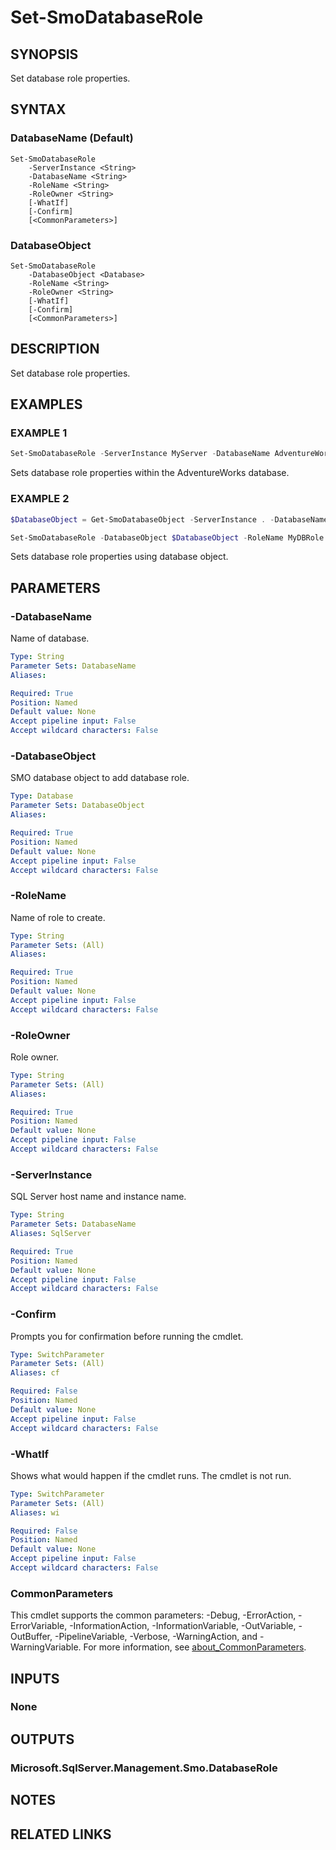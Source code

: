 ﻿---
external help file: SqlServerTools-help.xml
Module Name: SqlServerTools
online version:
schema: 2.0.0
---

# Set-SmoDatabaseRole

## SYNOPSIS
Set database role properties.

## SYNTAX

### DatabaseName (Default)
```
Set-SmoDatabaseRole
	-ServerInstance <String>
	-DatabaseName <String>
	-RoleName <String>
	-RoleOwner <String>
	[-WhatIf]
	[-Confirm]
	[<CommonParameters>]
```

### DatabaseObject
```
Set-SmoDatabaseRole
	-DatabaseObject <Database>
	-RoleName <String>
	-RoleOwner <String>
	[-WhatIf]
	[-Confirm]
	[<CommonParameters>]
```

## DESCRIPTION
Set database role properties.

## EXAMPLES

### EXAMPLE 1
```powershell
Set-SmoDatabaseRole -ServerInstance MyServer -DatabaseName AdventureWorks -RoleName MyDBRole -RoleOwner dbo
```

Sets database role properties within the AdventureWorks database.

### EXAMPLE 2
```powershell
$DatabaseObject = Get-SmoDatabaseObject -ServerInstance . -DatabaseName AdventureWorks

Set-SmoDatabaseRole -DatabaseObject $DatabaseObject -RoleName MyDBRole -RoleOwner dbo
```

Sets database role properties using database object.

## PARAMETERS

### -DatabaseName
Name of database.

```yaml
Type: String
Parameter Sets: DatabaseName
Aliases:

Required: True
Position: Named
Default value: None
Accept pipeline input: False
Accept wildcard characters: False
```

### -DatabaseObject
SMO database object to add database role.

```yaml
Type: Database
Parameter Sets: DatabaseObject
Aliases:

Required: True
Position: Named
Default value: None
Accept pipeline input: False
Accept wildcard characters: False
```

### -RoleName
Name of role to create.

```yaml
Type: String
Parameter Sets: (All)
Aliases:

Required: True
Position: Named
Default value: None
Accept pipeline input: False
Accept wildcard characters: False
```

### -RoleOwner
Role owner.

```yaml
Type: String
Parameter Sets: (All)
Aliases:

Required: True
Position: Named
Default value: None
Accept pipeline input: False
Accept wildcard characters: False
```

### -ServerInstance
SQL Server host name and instance name.

```yaml
Type: String
Parameter Sets: DatabaseName
Aliases: SqlServer

Required: True
Position: Named
Default value: None
Accept pipeline input: False
Accept wildcard characters: False
```

### -Confirm
Prompts you for confirmation before running the cmdlet.

```yaml
Type: SwitchParameter
Parameter Sets: (All)
Aliases: cf

Required: False
Position: Named
Default value: None
Accept pipeline input: False
Accept wildcard characters: False
```

### -WhatIf
Shows what would happen if the cmdlet runs.
The cmdlet is not run.

```yaml
Type: SwitchParameter
Parameter Sets: (All)
Aliases: wi

Required: False
Position: Named
Default value: None
Accept pipeline input: False
Accept wildcard characters: False
```

### CommonParameters
This cmdlet supports the common parameters: -Debug, -ErrorAction, -ErrorVariable, -InformationAction, -InformationVariable, -OutVariable, -OutBuffer, -PipelineVariable, -Verbose, -WarningAction, and -WarningVariable. For more information, see [about_CommonParameters](http://go.microsoft.com/fwlink/?LinkID=113216).

## INPUTS

### None

## OUTPUTS

### Microsoft.SqlServer.Management.Smo.DatabaseRole

## NOTES

## RELATED LINKS
